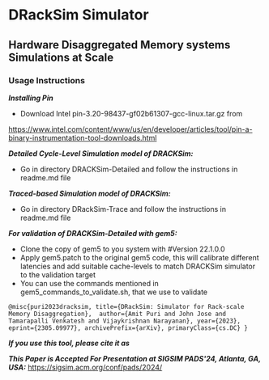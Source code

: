 <h1>DRackSim Simulator</h1>
<h2>Hardware Disaggregated Memory systems Simulations at Scale</h2>  

<h3>Usage Instructions</h3>

***Installing Pin***
* Download Intel pin-3.20-98437-gf02b61307-gcc-linux.tar.gz from 

https://www.intel.com/content/www/us/en/developer/articles/tool/pin-a-binary-instrumentation-tool-downloads.html

***Detailed Cycle-Level Simulation model of DRACKSim:***
* Go in directory DRACKSim-Detailed and follow the instructions in readme.md file
	
***Traced-based Simulation model of DRACKSim:***
* Go in directory DRackSim-Trace and follow the instructions in readme.md file


***For validation of DRACKSim-Detailed with gem5:***
* Clone the copy of gem5 to you system with #Version 22.1.0.0 
* Apply gem5.patch to the original gem5 code, this will calibrate different latencies and add suitable cache-levels to match DRACKSim simulator to the validation target
* You can use the commands mentioned in gem5_commands_to_validate.sh, that we use to validate

`@misc{puri2023dracksim,
      title={DRackSim: Simulator for Rack-scale Memory Disaggregation}, 
      author={Amit Puri and John Jose and Tamarapalli Venkatesh and Vijaykrishnan Narayanan},
      year={2023},
      eprint={2305.09977},
      archivePrefix={arXiv},
      primaryClass={cs.DC}
}`


***If you use this tool, please cite it as***



***This Paper is Accepted For Presentation at SIGSIM PADS'24, Atlanta, GA, USA:***
https://sigsim.acm.org/conf/pads/2024/
